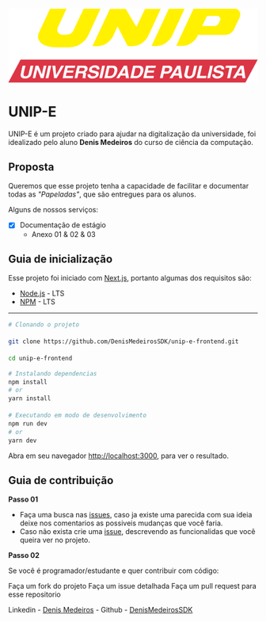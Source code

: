 ![unip-logo](./.github/logo-unip.svg)

# UNIP-E

UNIP-E é um projeto criado para ajudar na digitalização da universidade, foi idealizado pelo aluno **Denis Medeiros** do curso de ciência da computação.

## Proposta

Queremos que esse projeto tenha a capacidade de facilitar e documentar todas as _"Papeladas"_, que são entregues para os alunos.

Alguns de nossos serviços:

- [x] Documentação de estágio
  - Anexo 01 & 02 & 03

## Guia de inicialização

Esse projeto foi iniciado com [Next.js](https://nextjs.org/), portanto algumas dos requisitos são:

- [Node.js](https://nodejs.org/en/) - LTS
- [NPM](https://docs.npmjs.com/cli/v7/configuring-npm/install) - LTS

---

```bash
# Clonando o projeto

git clone https://github.com/DenisMedeirosSDK/unip-e-frontend.git

cd unip-e-frontend
```

```bash
# Instalando dependencias
npm install
# or
yarn install

# Executando em modo de desenvolvimento
npm run dev
# or
yarn dev
```

Abra em seu navegador [http://localhost:3000](http://localhost:3000), para ver o resultado.

## Guia de contribuição

**Passo 01**

- Faça uma busca nas [issues](https://github.com/DenisMedeirosSDK/unip-e-frontend/issues), caso ja existe uma parecida com sua ideia deixe nos comentarios as possiveis mudanças que você faria.
- Caso não exista crie uma [issue](https://github.com/DenisMedeirosSDK/unip-e-frontend/issues), descrevendo as funcionalidas que você queira ver no projeto.

**Passo 02**

Se você é programador/estudante e quer contribuir com código:

Faça um fork do projeto
Faça um issue detalhada
Faça um pull request para esse repositorio


Linkedin - [Denis Medeiros](https://www.linkedin.com/in/denis-medeiros/) - Github - [DenisMedeirosSDK](https://github.com/DenisMedeirosSDK)
